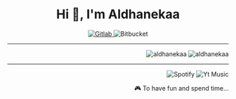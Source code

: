 <h1 align="center">Hi 👋, I'm Aldhanekaa</h1>

<p align="center"> 
 <a href="https://about.gitlab.com/">
 <img  src="https://img.shields.io/badge/GitLab-330F63?style=for-the-badge&logo=gitlab&logoColor=white" alt="Gitlab" />
 </a>
 <img  src="https://img.shields.io/badge/Bitbucket-330F63?style=for-the-badge&logo=bitbucket&logoColor=white" alt="Bitbucket" />

</p>

---

<p align="right"> 
<img align="start" src="https://github-readme-stats.vercel.app/api?username=aldhanekaa&show_icons=true&locale=en" alt="aldhanekaa" />
<img align="start" src="https://github-readme-stats.vercel.app/api/wakatime?username=aldhanekaa" alt="aldhanekaa" />
</p>


<!-- <p align="center"><img align="center" src="https://metrics.lecoq.io/aldhanekaa?template=classic&activity=1&activity.limit=5&activity.days=14&activity.filter=all&activity.visibility=public&activity.timestamps=true&config.timezone=Asia%2FJakarta" alt="aldhanekaa" /></p> -->


---


<p align="right"> 
 <img  src="https://img.shields.io/badge/Spotify-1ED760?&style=for-the-badge&logo=spotify&logoColor=white" alt="Spotify" />
 <img src="https://img.shields.io/badge/YouTube_Music-FF0000?style=for-the-badge&logo=youtube-music&logoColor=white" alt="Yt Music" />

</p>
<p align="right"> 🎮 To have fun and spend time... </p>
<!--
<a href="https://instagram.com/aldhanekaa" target="_blank"><img src="https://img.shields.io/badge/-Instagram-e4405f?style=flat-square&logo=instagram&logoColor=white" alt="Instagram"></a>
<p align="center"> <img src="https://komarev.com/ghpvc/?username=aldhanekaa&label=Profile%20views&color=blue&style=flat-square" alt="aldhanekaa" /> </p>
-->
 
